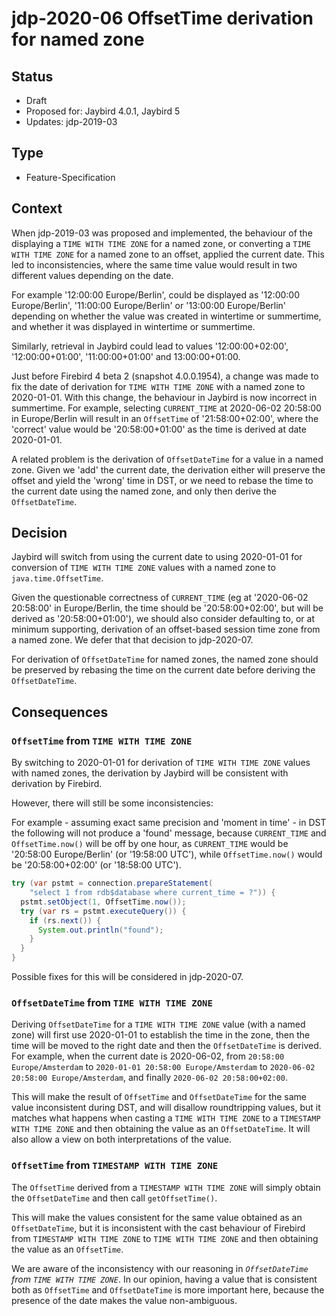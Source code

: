 # jdp-2020-06 OffsetTime derivation for named zone

## Status

- Draft
- Proposed for: Jaybird 4.0.1, Jaybird 5
- Updates: jdp-2019-03

## Type

- Feature-Specification

## Context

When jdp-2019-03 was proposed and implemented, the behaviour of the displaying
a `TIME WITH TIME ZONE` for a named zone, or converting a `TIME WITH TIME ZONE`
for a named zone to an offset, applied the current date. This led to
inconsistencies, where the same time value would result in two different values
depending on the date.

For example '12:00:00 Europe/Berlin', could be displayed as 
'12:00:00 Europe/Berlin', '11:00:00 Europe/Berlin' or '13:00:00 Europe/Berlin'
depending on whether the value was created in wintertime or summertime, and
whether it was displayed in wintertime or summertime.

Similarly, retrieval in Jaybird could lead to values '12:00:00+02:00', 
'12:00:00+01:00', '11:00:00+01:00' and 13:00:00+01:00.

Just before Firebird 4 beta 2 (snapshot 4.0.0.1954), a change was made to fix
the date of derivation for `TIME WITH TIME ZONE` with a named zone to 2020-01-01.
With this change, the behaviour in Jaybird is now incorrect in summertime. For
example, selecting `CURRENT_TIME` at 2020-06-02 20:58:00 in Europe/Berlin will
result in an `OffsetTime` of '21:58:00+02:00', where the 'correct' value would
be '20:58:00+01:00' as the time is derived at date 2020-01-01.

A related problem is the derivation of `OffsetDateTime` for a value in a named
zone. Given we 'add' the current date, the derivation either will preserve the
offset and yield the 'wrong' time in DST, or we need to rebase the time to
the current date using the named zone, and only then derive the `OffsetDateTime`.

## Decision

Jaybird will switch from using the current date to using 2020-01-01 for
conversion of `TIME WITH TIME ZONE` values with a named zone to
`java.time.OffsetTime`.

Given the questionable correctness of `CURRENT_TIME` (eg at '2020-06-02 20:58:00'
in Europe/Berlin, the time should be '20:58:00+02:00', but will be derived as
'20:58:00+01:00'), we should also consider defaulting to, or at minimum
supporting, derivation of an offset-based session time zone from a named zone.
We defer that that decision to jdp-2020-07.

For derivation of `OffsetDateTime` for named zones, the named zone should be
preserved by rebasing the time on the current date before deriving
the `OffsetDateTime`.

## Consequences

### `OffsetTime` from `TIME WITH TIME ZONE`

By switching to 2020-01-01 for derivation of `TIME WITH TIME ZONE` values with
named zones, the derivation by Jaybird will be consistent with derivation by
Firebird.

However, there will still be some inconsistencies:

For example - assuming exact same precision and 'moment in time' - in DST the
following will not produce a 'found' message, because `CURRENT_TIME` and
`OffsetTime.now()` will be off by one hour, as `CURRENT_TIME` would be
'20:58:00 Europe/Berlin' (or '19:58:00 UTC'), while `OffsetTime.now()` would be
'20:58:00+02:00' (or '18:58:00 UTC').

```java
try (var pstmt = connection.prepareStatement(
    "select 1 from rdb$database where current_time = ?")) {
  pstmt.setObject(1, OffsetTime.now());
  try (var rs = pstmt.executeQuery()) {
    if (rs.next()) {
      System.out.println("found");
    }
  }
}
```

Possible fixes for this will be considered in jdp-2020-07.

### `OffsetDateTime` from `TIME WITH TIME ZONE`

Deriving `OffsetDateTime` for a `TIME WITH TIME ZONE` value (with a named zone)
will first use 2020-01-01 to establish the time in the zone, then the time will
be moved to the right date and then the `OffsetDateTime` is derived. For example,
when the current date is 2020-06-02, from `20:58:00 Europe/Amsterdam` to
`2020-01-01 20:58:00 Europe/Amsterdam` to `2020-06-02 20:58:00 Europe/Amsterdam`,
and finally `2020-06-02 20:58:00+02:00`.

This will make the result of `OffsetTime` and `OffsetDateTime` for the same
value inconsistent during DST, and will disallow roundtripping values, but it
matches what happens when casting a `TIME WITH TIME ZONE` to a `TIMESTAMP WITH
TIME ZONE` and then obtaining the value as an `OffsetDateTime`. It will also
allow a view on both interpretations of the value.

### `OffsetTime` from `TIMESTAMP WITH TIME ZONE`

The `OffsetTime` derived from a `TIMESTAMP WITH TIME ZONE` will simply obtain
the `OffsetDateTime` and then call `getOffsetTime()`.

This will make the values consistent for the same value obtained as an
`OffsetDateTime`, but it is inconsistent with the cast behaviour of Firebird
from `TIMESTAMP WITH TIME ZONE` to `TIME WITH TIME ZONE` and then obtaining the
value as an `OffsetTime`.

We are aware of the inconsistency with our reasoning in _`OffsetDateTime` from
`TIME WITH TIME ZONE`_. In our opinion, having a value that is consistent both
as `OffsetTime` and `OffsetDateTime` is more important here, because the
presence of the date makes the value non-ambiguous.
